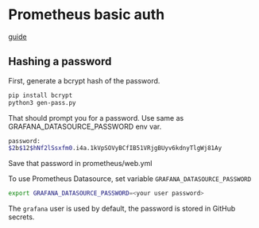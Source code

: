# Prometheus basic auth

[guide](https://prometheus.io/docs/guides/basic-auth/)

## Hashing a password

First, generate a bcrypt hash of the password.

``` bash
pip install bcrypt
python3 gen-pass.py
```

That should prompt you for a password. Use same as GRAFANA_DATASOURCE_PASSWORD env var.

``` bash
password:
$2b$12$hNf2lSsxfm0.i4a.1kVpSOVyBCfIB51VRjgBUyv6kdnyTlgWj81Ay
```

Save that password in prometheus/web.yml

To use Prometheus Datasource, set variable `GRAFANA_DATASOURCE_PASSWORD`

``` bash
export GRAFANA_DATASOURCE_PASSWORD=<your user password>
```

The `grafana` user is used by default, the password is stored in GitHub secrets.

